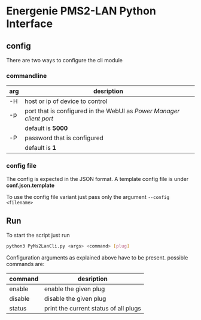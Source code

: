 # Energenie PMS2-LAN Python Interface

## config

There are two ways to configure the cli module

### commandline
| arg  | desription                                                          |
| ---- | ------------------------------------------------------------------- |
| -H   | host or ip of device to control                                     |
| -p   | port that is configured in the WebUI as _Power Manager client port_ |
|      | default is **5000**                                                 |
| -P   | password that is configured                                         |
|      | default is **1**                                                    |


### config file 

The config is expected in the JSON format.
A template config file is under __conf.json.template__

To use the config file variant just pass only the argument `--config <filename>`


## Run

To start the script just run
```bash
python3 PyMs2LanCli.py <args> <command> [plug]
```

Configuration arguments as explained above have to be present.
possible commands are:

| command          | desription                             |
| ---------------- | -------------------------------------- |
| enable <plug>    | enable the given plug                  |
| disable <plug>   | disable the given plug                 |
| status           | print the current status of all plugs  |
